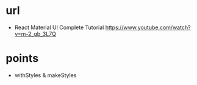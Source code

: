 # url

- React Material UI Complete Tutorial
  https://www.youtube.com/watch?v=m-2_gb_3L7Q

# points

- withStyles & makeStyles
